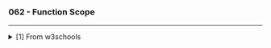 ### 062 - Function Scope
---
<details>
  <summary>[1] From w3schools</summary>
# Python Scope
A variable is only available from inside the region it is created. This is called scope
<hr>
<details>
<summary> Local Scope</summary>

## Local Scope

<p>
A variable created inside a function belongs to the local scope of that function, and can only be used inside that function.</p>

##### Example

<p>A variable created inside a function is available inside that function:</p>

    def myfunc():
      x = 300
      print(x)
    
    myfunc()
    -------
    output
    300

#### Function Inside Function

As explained in the example above, the variable `x` is not available outside the function, but it is available for any
function inside the function

    def myfunc():
      x = 300
      def myinnerfunc():
        print(x)
      myinnerfunc()
    
    myfunc()

</details>


<details>
<summary> Global Scope </summary>

## Global Scope

A variable created in the main body of the Python code is a global variable and belongs to the global scope. Global
variables are available from within any scope, global and local.

##### Example

A variable created outside a function is global and can be used by anyone:

    x = 300

    def myfunc():
      print(x)
    
    myfunc()

    print(x)
    -------
    output
    300

</details>


<details>
<summary>Naming Variables</summary>

## Naming Variables

If you operate with the same variable name inside and outside of a function, Python will treat them as two separate
variables, one available in the global scope (outside the function) and one available in the local scope (inside the
function):

##### Example

The function will print the local x, and then the code will print the global x:

    x = 300
    
    def myfunc():
      x = 200
      print(x)
    
    myfunc()
    
    print(x)
    -------
    output
    200
    300

</details>

<details>
<summary> Global Keyword </summary>

## Global Keyword

If you need to create a global variable, but are stuck in the local scope, you can use the global keyword.

The global keyword makes the variable global.

##### Example

If you use the global keyword, the variable belongs to the global scope:

    def myfunc():
      global x
      x = 300
      print(x)
    
    myfunc()
    
    print(x)

    ----
    output
    300
    300

Also, use the `global` keyword if you want to make a change to a global variable inside a function.

#### Example

To change the value of a global variable inside a function, refer to the variable by using the `global` keyword:

     x = 300

    def myfunc():
      global x
      x = 200
      print(x)
    
    myfunc()
    
    print(x)

    -----
    output
    200
    200

</details>
<details> <summary>References </summary>

#### `Ref:` [www.w3schools.com](https://www.w3schools.com/python/python_scope.asp)

</details>
</details>




